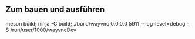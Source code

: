 ## Zum bauen und ausführen

meson build; ninja -C build; ./build/wayvnc 0.0.0.0 5911 --log-level=debug -S /run/user/1000/wayvncDev
